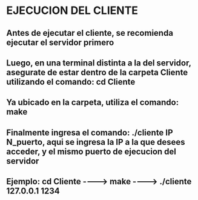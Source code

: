 # EJECUCION DEL CLIENTE

## Antes de ejecutar el cliente, se recomienda ejecutar el servidor primero
## Luego, en una terminal distinta a la del servidor, asegurate de estar dentro de la carpeta Cliente utilizando el comando: cd Cliente
## Ya ubicado en la carpeta, utiliza el comando: make
## Finalmente ingresa el comando: ./cliente IP N_puerto, aqui se ingresa la IP a la que desees acceder, y el mismo puerto de ejecucion del servidor

## Ejemplo: cd Cliente ----> make ----> ./cliente 127.0.0.1 1234